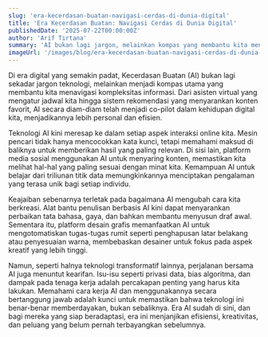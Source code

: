 ```yaml
---
slug: 'era-kecerdasan-buatan-navigasi-cerdas-di-dunia-digital'
title: 'Era Kecerdasan Buatan: Navigasi Cerdas di Dunia Digital'
publishedDate: '2025-07-22T00:00:00Z'
author: 'Arif Tirtana'
summary: 'AI bukan lagi jargon, melainkan kompas yang membantu kita menavigasi dunia digital. Mari lihat bagaimana AI mengubah cara kita berinteraksi dan berkreasi.'
imageUrl: '/images/blog/era-kecerdasan-buatan-navigasi-cerdas-di-dunia-digital.png'
---
```


Di era digital yang semakin padat, Kecerdasan Buatan (AI) bukan lagi sekadar jargon teknologi, melainkan menjadi kompas utama yang membantu kita menavigasi kompleksitas informasi. Dari asisten virtual yang mengatur jadwal kita hingga sistem rekomendasi yang menyarankan konten favorit, AI secara diam-diam telah menjadi co-pilot dalam kehidupan digital kita, menjadikannya lebih personal dan efisien.

Teknologi AI kini meresap ke dalam setiap aspek interaksi online kita. Mesin pencari tidak hanya mencocokkan kata kunci, tetapi memahami maksud di baliknya untuk memberikan hasil yang paling relevan. Di sisi lain, platform media sosial menggunakan AI untuk menyaring konten, memastikan kita melihat hal-hal yang paling sesuai dengan minat kita. Kemampuan AI untuk belajar dari triliunan titik data memungkinkannya menciptakan pengalaman yang terasa unik bagi setiap individu.

Keajaiban sebenarnya terletak pada bagaimana AI mengubah cara kita berkreasi. Alat bantu penulisan berbasis AI kini dapat menyarankan perbaikan tata bahasa, gaya, dan bahkan membantu menyusun draf awal. Sementara itu, platform desain grafis memanfaatkan AI untuk mengotomatiskan tugas-tugas rumit seperti penghapusan latar belakang atau penyesuaian warna, membebaskan desainer untuk fokus pada aspek kreatif yang lebih tinggi.

Namun, seperti halnya teknologi transformatif lainnya, perjalanan bersama AI juga menuntut kearifan. Isu-isu seperti privasi data, bias algoritma, dan dampak pada tenaga kerja adalah percakapan penting yang harus kita lakukan. Memahami cara kerja AI dan menggunakannya secara bertanggung jawab adalah kunci untuk memastikan bahwa teknologi ini benar-benar memberdayakan, bukan sebaliknya. Era AI sudah di sini, dan bagi mereka yang siap beradaptasi, era ini menjanjikan efisiensi, kreativitas, dan peluang yang belum pernah terbayangkan sebelumnya.
